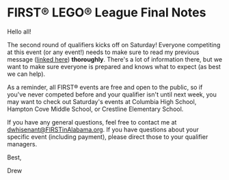 # FIRST® LEGO® League Final Notes

Hello all!

The second round of qualifiers kicks off on Saturday! Everyone competiting at this event (or any event!) needs to make sure to read my previous message ([linked here](./2018-10-21.md)) **thoroughly**. There's a lot of information there, but we want to make sure everyone is prepared and knows what to expect (as best we can help).

As a reminder, all FIRST® events are free and open to the public, so if you've never competed before and your qualifier isn't until next week, you may want to check out Saturday's events at Columbia High School, Hampton Cove Middle School, or Crestline Elementary School.

If you have any general questions, feel free to contact me at dwhisenant@FIRSTinAlabama.org. If you have questions about your specific event (including payment), please direct those to your qualifier managers.

Best,

Drew